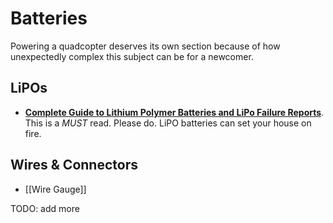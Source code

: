 # Batteries

Powering a quadcopter deserves its own section because of how unexpectedly complex this subject can be for a newcomer.

## LiPOs

* **[Complete Guide to Lithium Polymer Batteries and LiPo Failure Reports](http://www.rcgroups.com/forums/showthread.php?t=209187)**. This is a *MUST* read. Please do. LiPO batteries can set your house on fire.

## Wires & Connectors

* [[Wire Gauge]]

TODO: add more
